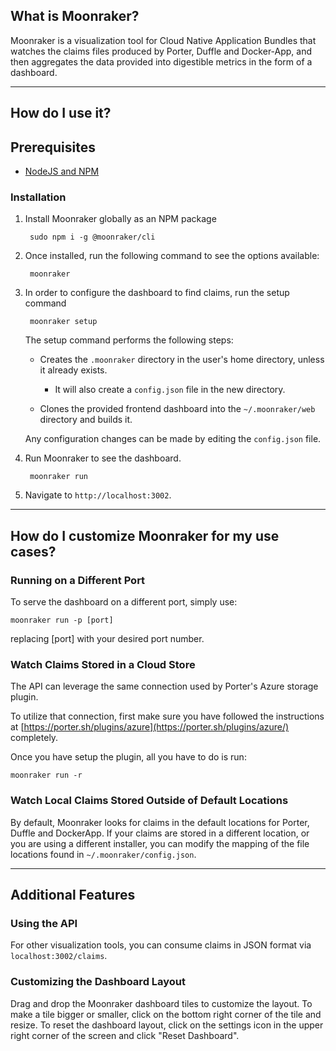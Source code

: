 ## What is Moonraker?

Moonraker is a visualization tool for Cloud Native Application Bundles that watches the claims files produced by Porter, Duffle and Docker-App, and then aggregates the data provided into digestible metrics in the form of a dashboard.

---

## How do I use it?

## Prerequisites

- [NodeJS and NPM](https://nodejs.org/en/)

### Installation

1. Install Moonraker globally as an NPM package

        sudo npm i -g @moonraker/cli

2. Once installed, run the following command to see the options available:

        moonraker

3. In order to configure the dashboard to find claims, run the setup command

        moonraker setup

    The setup command performs the following steps:

    - Creates the `.moonraker` directory in the user's home directory, unless it already exists.
        - It will also create a `config.json` file in the new directory.

    - Clones the provided frontend dashboard into the `~/.moonraker/web` directory and builds it.

    Any configuration changes can be made by editing the `config.json` file.

4. Run Moonraker to see the dashboard.

        moonraker run

5. Navigate to `http://localhost:3002`.

---

## How do I customize Moonraker for my use cases?

### Running on a Different Port

To serve the dashboard on a different port, simply use:

    moonraker run -p [port]

replacing [port] with your desired port number.

### Watch Claims Stored in a Cloud Store

The API can leverage the same connection used by Porter's Azure storage plugin. 

To utilize that connection, first make sure you have followed the instructions at [https://porter.sh/plugins/azure](https://porter.sh/plugins/azure/) completely.

Once you have setup the plugin, all you have to do is run:

    moonraker run -r

### Watch Local Claims Stored Outside of Default Locations

By default, Moonraker looks for claims in the default locations for Porter, Duffle and DockerApp. If your claims are stored in a different location, or you are using a different installer, you can modify the mapping of the file locations found in `~/.moonraker/config.json`.

---

## Additional Features

### Using the API

For other visualization tools, you can consume claims in JSON format via `localhost:3002/claims`.

### Customizing the Dashboard Layout

Drag and drop the Moonraker dashboard tiles to customize the layout. To make a tile bigger or smaller, click on the bottom right corner of the tile and resize. To reset the dashboard layout, click on the settings icon in the upper right corner of the screen and click "Reset Dashboard". 